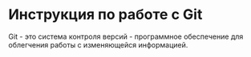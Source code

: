 # Инструкция по работе с Git

Git - это система контроля версий - программное обеспечение для облегчения работы с изменяющейся информацией.
